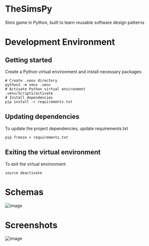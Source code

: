 # TheSimsPy

Sims game in Python, built to learn reusable software design patterns

# Development Environment

## Getting started
Create a Python virtual environment and install necessary packages
```
# Create .venv directory
python3 -m venv .venv
# Activate Python virtual environment
.venv/Scripts/activate
# Install dependencies
pip install -r requirements.txt
```

## Updating dependencies
To update the project dependencies, update requirements.txt
```
pip freeze > requirements.txt
```

## Exiting the virtual environment
To exit the virtual environment
```
source deactivate
```

# Schemas

![image](https://github.com/youhengzhou/TheSimsPy/assets/60205850/c38e1c4d-1461-44a8-a917-be84f7fd737d)

# Screenshots

![image](https://github.com/youhengzhou/TheSimsPy/assets/60205850/8aa2d5aa-5710-4d88-9f25-77218058805d)
